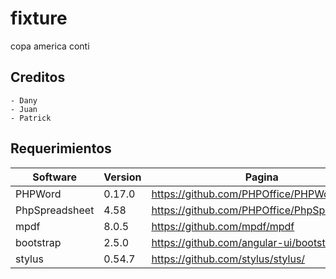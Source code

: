 # fixture
copa america conti
## Creditos
    - Dany
    - Juan
    - Patrick
## Requerimientos
| Software | Version | Pagina |
| --------|---------|-------|
| PHPWord | 0.17.0 | https://github.com/PHPOffice/PHPWord/ |
| PhpSpreadsheet | 4.58 | https://github.com/PHPOffice/PhpSpreadsheet |
| mpdf | 8.0.5 | https://github.com/mpdf/mpdf |
| bootstrap | 2.5.0 | https://github.com/angular-ui/bootstrap |
| stylus | 0.54.7  | https://github.com/stylus/stylus/ |



